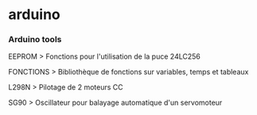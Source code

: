 <H1>arduino</H1>

<h3>Arduino tools</h3>

<p>EEPROM > Fonctions pour l'utilisation de la puce 24LC256
  
FONCTIONS > Bibliothèque de fonctions sur variables, temps et tableaux

L298N > Pilotage de 2 moteurs CC

SG90 > Oscillateur pour balayage automatique d'un servomoteur</p>
